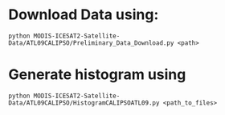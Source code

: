# Download Data using:
``` python MODIS-ICESAT2-Satellite-Data/ATL09CALIPSO/Preliminary_Data_Download.py <path> ```
# Generate histogram using
``` python MODIS-ICESAT2-Satellite-Data/ATL09CALIPSO/HistogramCALIPSOATL09.py <path_to_files> ```
